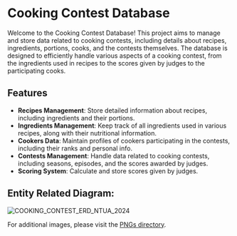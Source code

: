 # Cooking Contest Database

Welcome to the Cooking Contest Database! This project aims to manage and store data related to cooking contests, including details about recipes, ingredients, portions, cooks, and the contests themselves. The database is designed to efficiently handle various aspects of a cooking contest, from the ingredients used in recipes to the scores given by judges to the participating cooks.

## Features

- **Recipes Management**: Store detailed information about recipes, including ingredients and their portions.
- **Ingredients Management**: Keep track of all ingredients used in various recipes, along with their nutritional information.
- **Cookers Data**: Maintain profiles of cookers participating in the contests, including their ranks and personal info.
- **Contests Management**: Handle data related to cooking contests, including seasons, episodes, and the scores awarded by judges.
- **Scoring System**: Calculate and store scores given by judges.

## Entity Related Diagram:
![COOKING_CONTEST_ERD_NTUA_2024](https://github.com/stasinosntaveas/cooking-contest-ntua/blob/main/pngs/erd_transparent.png)


For additional images, please visit the [PNGs directory](https://github.com/stasinosntaveas/cooking-contest-ntua/tree/main/pngs).
